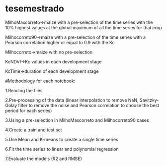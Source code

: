 # tesemestrado

MilhoMaxcorreto->maize with a pre-selection of the time series with the 10% highest values at the global maximum of all the time series for that crop

Milhocorreto90->maize with a pre-selection of the time series with a Pearson correlation higher or equal to 0.9 with the Kc

Milhocorreto->maize with no pre-selection

KcNDVI->Kc values in each development stage

KcTime->duration of each development stage


#Methodology for each notebook:

1.Reading the files

2.Pre-processing of the data (linear interpolation to remove NaN, Savitzky-Golay filter to remove the noise and Pearson correlation to choose the best period for each series)

3.Using a pre-selection in MilhoMaxcorreto and Milhocorreto90 cases

4.Create a train and test set

5.Use Mean and K-means to create a single time series

6.Fit the time series to linear and polynomial regression

7.Evaluate the models (R2 and RMSE)
